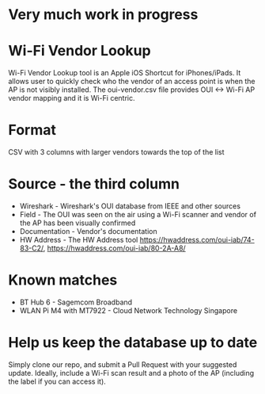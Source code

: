 # Very much work in progress

# Wi-Fi Vendor Lookup
Wi-Fi Vendor Lookup tool is an Apple iOS Shortcut for iPhones/iPads. It allows user to quickly check who the vendor of an access point is when the AP is not visibly installed.
The oui-vendor.csv file provides OUI <-> Wi-Fi AP vendor mapping and it is Wi-Fi centric.

# Format
CSV with 3 columns with larger vendors towards the top of the list

# Source - the third column

- Wireshark - Wireshark's OUI database from IEEE and other sources 
- Field - The OUI was seen on the air using a Wi-Fi scanner and vendor of the AP has been visually confirmed
- Documentation - Vendor's documentation
- HW Address - The HW Address tool https://hwaddress.com/oui-iab/74-83-C2/, https://hwaddress.com/oui-iab/80-2A-A8/

# Known matches
- BT Hub 6 - Sagemcom Broadband
- WLAN Pi M4 with MT7922 - Cloud Network Technology Singapore

# Help us keep the database up to date
Simply clone our repo, and submit a Pull Request with your suggested update. Ideally, include a Wi-Fi scan result and a photo of the AP (including the label if you can access it).
